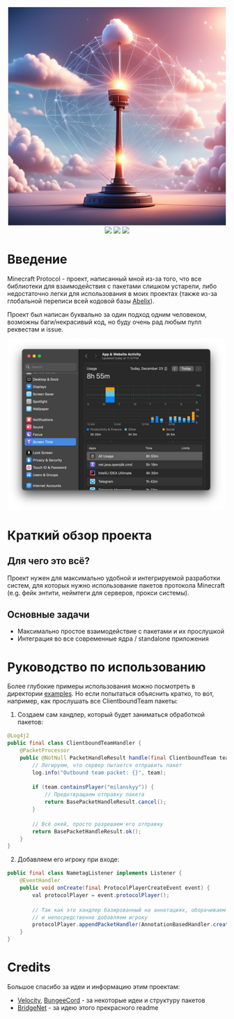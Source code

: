<div align="center">
  <img src=".assets/illustration.png" width="500"/>
  <br>
  <img src="https://img.shields.io/badge/language-java-gold?style=flat" />
  <img src="https://img.shields.io/badge/beta-v1.0-gold?style=flat" />
  <img src="https://img.shields.io/github/stars/rmilansky/protocol?style=flat" />
</div>

# Введение

Minecraft Protocol - проект, написанный мной из-за того, что все библиотеки для взаимодействия с пакетами слишком устарели, либо недостаточно легки для использования в моих проектах (также из-за глобальной переписи всей кодовой базы [Abelix](https://abelix.team)).

Проект был написан буквально за один подход одним человеком, возможны баги/некрасивый код, но буду очень рад любым пулл реквестам и issue.

<img src=".assets/time.jpg" width="500"/>


# Краткий обзор проекта

## Для чего это всё?
Проект нужен для максимально удобной и интегрируемой разработки систем, для которых нужно использование пакетов протокола Minecraft (e.g. фейк энтити, неймтеги для серверов, прокси системы).

## Основные задачи

* Максимально простое взаимодействие с пакетами и их прослушкой
* Интеграция во все современные ядра / standalone приложения

# Руководство по использованию

Более глубокие примеры использования можно посмотреть в директории [examples](examples).
Но если попытаться объяснить кратко, то вот, например, как прослушать все ClientboundTeam пакеты: 

1. Создаем сам хандлер, который будет заниматься обработкой пакетов:
```java
@Log4j2
public final class ClientboundTeamHandler {
    @PacketProcessor
    public @NotNull PacketHandleResult handle(final ClientboundTeam team) {
        // Логируем, что сервер пытается отправить пакет
        log.info("Outbound team packet: {}", team);

        if (team.containsPlayer("milanskyy")) {
            // Предотвращаем отправку пакета
            return BasePacketHandleResult.cancel();
        }

        // Всё окей, просто разрешаем его отправку
        return BasePacketHandleResult.ok();
    }
}
```
2. Добавляем его игроку при входе:
```java
public final class NametagListener implements Listener {
    @EventHandler
    public void onCreate(final ProtocolPlayerCreateEvent event) {
        val protocolPlayer = event.protocolPlayer();

        // Так как это хандлер базированный на аннотациях, оборачиваем его в AnnotationBasedHandler
        // и непосредственно добавляем игроку
        protocolPlayer.appendPacketHandler(AnnotationBasedHandler.create(NametagDebugHandler.create()));
    }
}
```

# Credits
Большое спасибо за идеи и информацию этим проектам:
* [Velocity](https://github.com/PaperMC/Velocity), [BungeeCord](https://github.com/SpigotMC/BungeeCord) - за некоторые идеи и структуру пакетов
* [BridgeNet](https://github.com/MikhailSterkhov/bridgenet) - за идею этого прекрасного readme